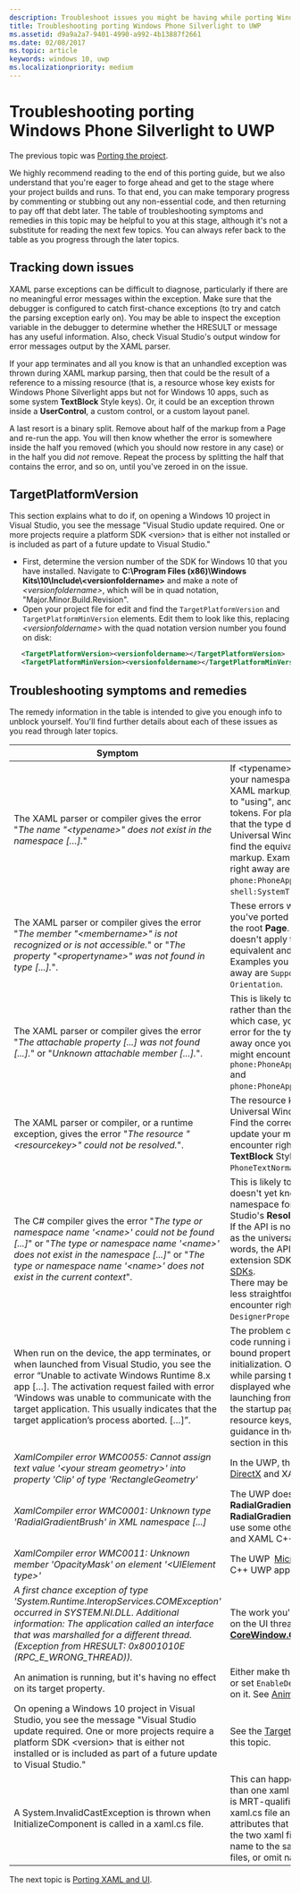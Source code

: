 ```yaml
---
description: Troubleshoot issues you might be having while porting Windows Phone Silverlight to UWP.
title: Troubleshooting porting Windows Phone Silverlight to UWP
ms.assetid: d9a9a2a7-9401-4990-a992-4b13887f2661
ms.date: 02/08/2017
ms.topic: article
keywords: windows 10, uwp
ms.localizationpriority: medium
---
```

#  Troubleshooting porting Windows Phone Silverlight to UWP


The previous topic was [Porting the project](wpsl-to-uwp-porting-to-a-uwp-project.md).

We highly recommend reading to the end of this porting guide, but we also understand that you're eager to forge ahead and get to the stage where your project builds and runs. To that end, you can make temporary progress by commenting or stubbing out any non-essential code, and then returning to pay off that debt later. The table of troubleshooting symptoms and remedies in this topic may be helpful to you at this stage, although it's not a substitute for reading the next few topics. You can always refer back to the table as you progress through the later topics.

## Tracking down issues

XAML parse exceptions can be difficult to diagnose, particularly if there are no meaningful error messages within the exception. Make sure that the debugger is configured to catch first-chance exceptions (to try and catch the parsing exception early on). You may be able to inspect the exception variable in the debugger to determine whether the HRESULT or message has any useful information. Also, check Visual Studio's output window for error messages output by the XAML parser.

If your app terminates and all you know is that an unhandled exception was thrown during XAML markup parsing, then that could be the result of a reference to a missing resource (that is, a resource whose key exists for Windows Phone Silverlight apps but not for Windows 10 apps, such as some system **TextBlock** Style keys). Or, it could be an exception thrown inside a **UserControl**, a custom control, or a custom layout panel.

A last resort is a binary split. Remove about half of the markup from a Page and re-run the app. You will then know whether the error is somewhere inside the half you removed (which you should now restore in any case) or in the half you did *not* remove. Repeat the process by splitting the half that contains the error, and so on, until you've zeroed in on the issue.

## TargetPlatformVersion

This section explains what to do if, on opening a Windows 10 project in Visual Studio, you see the message "Visual Studio update required. One or more projects require a platform SDK &lt;version&gt; that is either not installed or is included as part of a future update to Visual Studio."

-   First, determine the version number of the SDK for Windows 10 that you have installed. Navigate to **C:\\Program Files (x86)\\Windows Kits\\10\\Include\\&lt;versionfoldername&gt;** and make a note of *&lt;versionfoldername&gt;*, which will be in quad notation, "Major.Minor.Build.Revision".
-   Open your project file for edit and find the `TargetPlatformVersion` and `TargetPlatformMinVersion` elements. Edit them to look like this, replacing *&lt;versionfoldername&gt;* with the quad notation version number you found on disk:

```xml
   <TargetPlatformVersion><versionfoldername></TargetPlatformVersion>
   <TargetPlatformMinVersion><versionfoldername></TargetPlatformMinVersion>
```

## Troubleshooting symptoms and remedies

The remedy information in the table is intended to give you enough info to unblock yourself. You'll find further details about each of these issues as you read through later topics.

| Symptom | Remedy |
|---------|--------|
| The XAML parser or compiler gives the error "_The name "&lt;typename&gt;" does not exist in the namespace […]._" | If &lt;typename&gt; is a custom type then, in your namespace prefix declarations in XAML markup, change "clr-namespace" to "using", and remove any assembly tokens. For platform types, this means that the type doesn't apply to the Universal Windows Platform (UWP), so find the equivalent and update your markup. Examples you might encounter right away are `phone:PhoneApplicationPage` and `shell:SystemTray.IsVisible`. | 
| The XAML parser or compiler gives the error "_The member "&lt;membername&gt;" is not recognized or is not accessible._" or "_The property "&lt;propertyname&gt;" was not found in type [...]._". | These errors will begin to show up after you've ported some type names, such as the root **Page**. The member or property doesn't apply to the UWP, so find the equivalent and update your markup. Examples you might encounter right away are `SupportedOrientations` and `Orientation`. |
| The XAML parser or compiler gives the error "_The attachable property [...] was not found [...]._" or "_Unknown attachable member [...]._". | This is likely to be caused by the type rather than the attached property; in which case, you will already have an error for the type and this error will go away once you fix that. Examples you might encounter right away are `phone:PhoneApplicationPage.Resources` and `phone:PhoneApplicationPage.DataContext`. | 
|The XAML parser or compiler, or a runtime exception, gives the error "_The resource "&lt;resourcekey&gt;" could not be resolved._". | The resource key doesn't apply to Universal Windows Platform (UWP) apps. Find the correct equivalent resource and update your markup. Examples you might encounter right away are system **TextBlock** Style keys such as `PhoneTextNormalStyle`. |
| The C# compiler gives the error "_The type or namespace name '&lt;name&gt;' could not be found [...]_" or "_The type or namespace name '&lt;name&gt;' does not exist in the namespace [...]_" or "_The type or namespace name '&lt;name&gt;' does not exist in the current context_". | This is likely to mean that the compiler doesn't yet know the correct UWP namespace for a type. Use Visual Studio's **Resolve** command to fix that. <br/>If the API is not in the set of APIs known as the universal device family (in other words, the API is implemented in an extension SDK), then use the [Extension SDKs](wpsl-to-uwp-porting-to-a-uwp-project.md).<br/>There may be other cases where port is less straightforward. Examples you might encounter right away are `DesignerProperties` and `BitmapImage`. | 
|When run on the device, the app terminates, or when launched from Visual Studio, you see the error “Unable to activate Windows Runtime 8.x app […]. The activation request failed with error ‘Windows was unable to communicate with the target application. This usually indicates that the target application’s process aborted. […]”. | The problem could be the imperative code running in your own Pages or in bound properties (or other types) during initialization. Or, it could be happening while parsing the XAML file about to be displayed when the app terminated (if launching from Visual Studio, that will be the startup page). Look for invalid resource keys, and/or try some of the guidance in the [Tracking down issues](#tracking-down-issues) section in this topic.|
| _XamlCompiler error WMC0055: Cannot assign text value '&lt;your stream geometry&gt;' into property 'Clip' of type 'RectangleGeometry'_ | In the UWP, the type of the [Microsoft DirectX](/windows/desktop/directx) and XAML C++ UWP app. |
| _XamlCompiler error WMC0001: Unknown type 'RadialGradientBrush' in XML namespace [...]_ | The UWP doesn't have the **RadialGradientBrush** type. Remove the **RadialGradientBrush** from markup and use some other type of [Microsoft DirectX](/windows/desktop/directx) and XAML C++ UWP app. |
| _XamlCompiler error WMC0011: Unknown member 'OpacityMask' on element '&lt;UIElement type&gt;'_ | The UWP [Microsoft DirectX](/windows/desktop/directx) and XAML C++ UWP app. |
| _A first chance exception of type 'System.Runtime.InteropServices.COMException' occurred in SYSTEM.NI.DLL. Additional information: The application called an interface that was marshalled for a different thread. (Exception from HRESULT: 0x8001010E (RPC_E_WRONG_THREAD))._ | The work you're doing needs to be done on the UI thread. Call the [**CoreWindow.GetForCurrentThread**](/uwp/api/windows.ui.core.corewindow.getforcurrentthread)). |
| An animation is running, but it's having no effect on its target property. | Either make the animation independent, or set `EnableDependentAnimation="True"` on it. See [Animation](wpsl-to-uwp-porting-xaml-and-ui.md). |
| On opening a Windows 10 project in Visual Studio, you see the message "Visual Studio update required. One or more projects require a platform SDK &lt;version&gt; that is either not installed or is included as part of a future update to Visual Studio." | See the [TargetPlatformVersion](#targetplatformversion) section in this topic. |
| A System.InvalidCastException is thrown when InitializeComponent is called in a xaml.cs file. | This can happen when you have more than one xaml file (at least one of which is MRT-qualified) sharing the same xaml.cs file and elements have x:Name attributes that are inconsistent between the two xaml files. Try adding the same name to the same elements in both xaml files, or omit names altogether. |

The next topic is [Porting XAML and UI](wpsl-to-uwp-porting-xaml-and-ui.md).